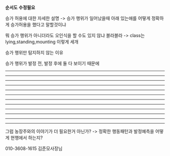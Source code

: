 
**순서도** **수정필요**

승가 허용에 대한 자세한 설명
-> 승가 행위가 일어났을때 아래 있는애를 어떻게 정확하게 승가허용을 했다고 말할것이냐

뭐 승가 행위가 아니더라도 오인식을 할 수도 있지 않냐 블라블라
-> class는 lying,standing,mounting 이렇게 세개

승가 행위만 탐지하지 않는 이유

승가 행위가 발정 전, 발정 후에 둘 다 보이기 때문에 

---
----
-------
--------------
-----------------------
---------------------------
-----------------
----------
------
------
----------


--- 
그럼 농장주와의 이야기가 더 필요한거 아닌가?
-> 정확한 행동패턴과 발정예측을 어떻게 현행에서 하는지?

010-3608-1615 김준모사장님